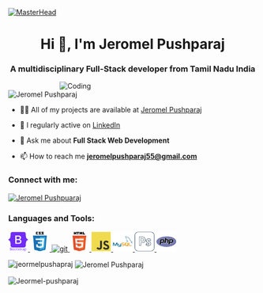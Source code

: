 [![MasterHead](https://visme.co/blog/wp-content/uploads/2019/10/animated-presentation-software-header.gif)]()

<h1 align="center">Hi 👋, I'm Jeromel Pushparaj</h1>
<h3 align="center">A multidisciplinary Full-Stack developer from Tamil Nadu India</h3>
<img align="right" alt="Coding" width="400" src="https://miro.medium.com/max/680/0*7Q3yvSIv_t0ioJ-Z.gif"/>

<p align="left"> <img src="https://komarev.com/ghpvc/?username=Jeromel-Pushparaj&label=Profile%20views&color=0e75b6&style=flat" alt="Jeromel Pushparaj" /> </p>

- 👨‍💻 All of my projects are available at [Jeromel Pushparaj]()

- 📝 I regularly active on [LinkedIn](https://www.linkedin.com/in/jeromel-pushparaj/)

- 💬 Ask me about **Full Stack Web Development**

- 📫 How to reach me **jeromelpushparaj55@gmail.com**


<h3 align="left">Connect with me:</h3>
<p align="left">

<a href="https://www.linkedin.com/in/jeromel-pushparaj/" target="blank"><img align="center" src="https://raw.githubusercontent.com/rahuldkjain/github-profile-readme-generator/master/src/images/icons/Social/linked-in-alt.svg" alt="Jeromel Pushpuaraj" height="30" width="40" /></a>
</p>

<h3 align="left">Languages and Tools:</h3>
<p align="left"><a href="https://getbootstrap.com" target="_blank" rel="noreferrer"> <img src="https://raw.githubusercontent.com/devicons/devicon/master/icons/bootstrap/bootstrap-plain-wordmark.svg" alt="bootstrap" width="40" height="40"/> </a> <a href="https://www.w3schools.com/css/" target="_blank" rel="noreferrer"> <img src="https://raw.githubusercontent.com/devicons/devicon/master/icons/css3/css3-original-wordmark.svg" alt="css3" width="40" height="40"/> </a> <a href="https://git-scm.com/" target="_blank" rel="noreferrer"> <img src="https://www.vectorlogo.zone/logos/git-scm/git-scm-icon.svg" alt="git" width="40" height="40"/> </a> <a href="https://www.w3.org/html/" target="_blank" rel="noreferrer"> <img src="https://raw.githubusercontent.com/devicons/devicon/master/icons/html5/html5-original-wordmark.svg" alt="html5" width="40" height="40"/> </a> <a href="https://developer.mozilla.org/en-US/docs/Web/JavaScript" target="_blank" rel="noreferrer"> <img src="https://raw.githubusercontent.com/devicons/devicon/master/icons/javascript/javascript-original.svg" alt="javascript" width="40" height="40"/> </a></a> <a href="https://www.mysql.com/" target="_blank" rel="noreferrer"> <img src="https://raw.githubusercontent.com/devicons/devicon/master/icons/mysql/mysql-original-wordmark.svg" alt="mysql" width="40" height="40"/> </a> <a href="https://www.photoshop.com/en" target="_blank" rel="noreferrer"> <img src="https://raw.githubusercontent.com/devicons/devicon/master/icons/photoshop/photoshop-line.svg" alt="photoshop" width="40" height="40"/> </a> <a href="https://www.php.net" target="_blank" rel="noreferrer"> <img src="https://raw.githubusercontent.com/devicons/devicon/master/icons/php/php-original.svg" alt="php" width="40" height="40"/> </a> 
  
<p><img align="left" src="https://github-readme-stats.vercel.app/api/top-langs?username=Jeromel-Pushparaj&show_icons=true&locale=en&layout=compact" alt="jeormelpushapraj" /></p>

<p>&nbsp;<img align="center" src="https://github-readme-stats.vercel.app/api?username=Jeromel-Pushparaj&show_icons=true&locale=en" alt="Jeromel Pushparaj" /></p>

<p><img align="center" src="https://github-readme-streak-stats.herokuapp.com/?user=Jeromel-Pushparaj&" alt="Jeormel-pushparaj" /></p>

